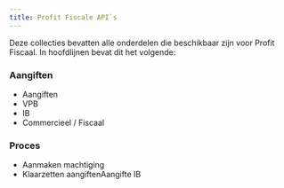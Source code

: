 ```yaml
---
title: Profit Fiscale API`s
---
```


Deze collecties bevatten alle onderdelen die beschikbaar zijn voor Profit Fiscaal. In hoofdlijnen bevat dit het volgende:

### Aangiften

- Aangiften
- VPB
- IB
- Commercieel / Fiscaal

### Proces

- Aanmaken machtiging
- Klaarzetten aangiftenAangifte IB
